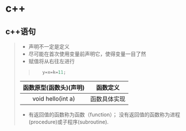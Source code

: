 # c++
## c++语句
>- 声明不一定是定义
>- 尽可能在首次使用变量前声明它，使得变量一目了然
>- 赋值将从右往左进行
>> ```c++
>>    y=x=k=11;
>> ```
> |函数原型(函数头)(声明)|函数定义|
> |:----:|:----:|
> |void hello(int a)|函数具体实现|
>- 有返回值的函数称为函数（function）；
>  没有返回值的函数称为进程(procedure)或子程序(subroutine).